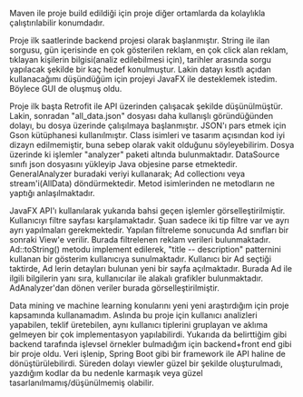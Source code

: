Maven ile proje build edildiği için proje diğer ortamlarda da kolaylıkla çalıştırılabilir konumdadır.

Proje ilk saatlerinde backend projesi olarak başlanmıştır. String ile ilan sorgusu, gün içerisinde en çok gösterilen reklam, en çok click alan reklam, tıklayan kişilerin bilgisi(analiz edilebilmesi için), tarihler arasında sorgu yapılacak şekilde bir kaç hedef konulmuştur. Lakin datayı kısıtlı açıdan kullanacağımı düşündüğüm için projeyi JavaFX ile desteklemek istedim. Böylece GUI de oluşmuş oldu. 

Proje ilk başta Retrofit ile API üzerinden çalışacak şekilde düşünülmüştür. Lakin, sonradan "all_data.json" dosyası daha kullanışlı göründüğünden dolayı, bu dosya üzerinde çalışılmaya başlanmıştır. JSON'ı pars etmek için Gson kütüphanesi kullanılmıştır. Class isimleri ve tasarım açısından kod iyi dizayn edilmemiştir, buna sebep olarak vakit olduğunu söyleyebilirim. Dosya üzerinde ki işlemler "analyzer" paketi altında bulunmaktadır. DataSource sınıfı json dosyasını yükleyip Java objesine parse etmektedir. GeneralAnalyzer buradaki veriyi kullanarak; Ad collectionı veya stream'i(AllData) döndürmektedir. Metod isimlerinden ne metodların ne yaptığı anlaşılmaktadır.

JavaFX API'ı kullanılarak yukarıda bahsi geçen işlemler görselleştirilmiştir. Kullanıcıyı filtre sayfası karşılamaktadır. Şuan sadece iki tip filtre var ve ayrı ayrı yapılmaları gerekmektedir. Yapılan filtreleme sonucunda Ad sınıfları bir sonraki View'e verilir. Burada filtrelenen reklam verileri bulunmaktadır. Ad::toString() metodu implement edilerek, "title -- description" patternini kullanan bir gösterim kullanıcıya sunulmaktadır. Kullanıcı bir Ad seçtiği taktirde, Ad lerin detayları bulunan yeni bir sayfa açılmaktadır. Burada Ad ile ilgili bilgilerin yanı sıra, kullanıcılar ile alakalı grafikler bulunmaktadır. AdAnalyzer'dan dönen veriler burada görselleştirilmiştir. 

Data mining ve machine learning konularını yeni yeni araştırdığım için proje kapsamında kullanamadım. Aslında bu proje için kullanıcı analizleri yapabilen, teklif üretebilen, aynı kullanıcı tiplerini gruplayan ve aklıma gelmeyen bir çok implementasyon yapılabilirdi.
Yukarıda da belirttiğim gibi backend tarafında işlevsel örnekler bulmadığım için backend+front end gibi bir proje oldu. Veri işlenip, Spring Boot gibi bir framework ile API haline de dönüştürülebilirdi.
Süreden dolayı viewler güzel bir şekilde oluşturulmadı, yazdığım kodlar da bu nedenle karmaşık veya güzel tasarlanılmamış/düşünülmemiş olabilir.
